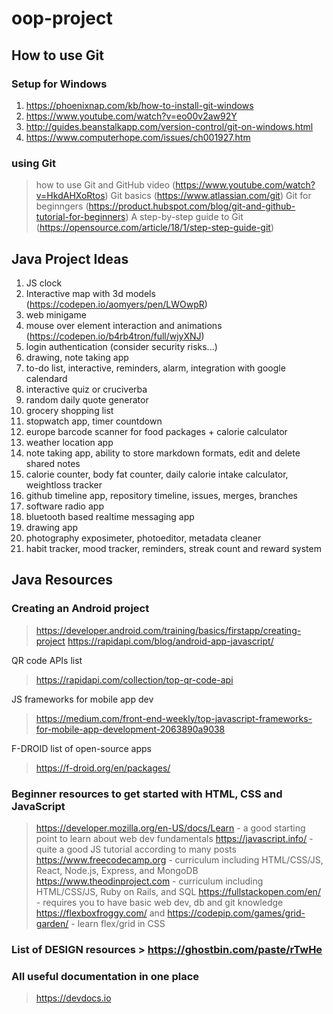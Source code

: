 # oop-project

## How to use Git

### Setup for Windows
1. https://phoenixnap.com/kb/how-to-install-git-windows
2. https://www.youtube.com/watch?v=eo00v2aw92Y
3. http://guides.beanstalkapp.com/version-control/git-on-windows.html
4. https://www.computerhope.com/issues/ch001927.htm

### using Git
> how to use Git and GitHub video (https://www.youtube.com/watch?v=HkdAHXoRtos)
> Git basics (https://www.atlassian.com/git)
> Git for beginngers (https://product.hubspot.com/blog/git-and-github-tutorial-for-beginners)
> A step-by-step guide to Git (https://opensource.com/article/18/1/step-step-guide-git)


## Java Project Ideas

1. JS clock
2. Interactive map with 3d models (https://codepen.io/aomyers/pen/LWOwpR)
3. web minigame
4. mouse over element interaction and animations (https://codepen.io/b4rb4tron/full/wjyXNJ)
5. login authentication (consider security risks...)
6. drawing, note taking app
7. to-do list, interactive, reminders, alarm, integration with google calendard
8. interactive quiz or cruciverba
9. random daily quote generator
10. grocery shopping list
11. stopwatch app, timer countdown 
12. europe barcode scanner for food packages + calorie calculator
13. weather location app
14. note taking app, ability to store markdown formats, edit and delete shared notes
15. calorie counter, body fat counter, daily calorie intake calculator, weightloss tracker
16. github timeline app, repository timeline, issues, merges, branches
17. software radio app
18. bluetooth based realtime messaging app
19. drawing app
20. photography exposimeter, photoeditor, metadata cleaner
21. habit tracker, mood tracker, reminders, streak count and reward system


## Java Resources

### Creating an Android project

> https://developer.android.com/training/basics/firstapp/creating-project
> https://rapidapi.com/blog/android-app-javascript/

QR code APIs list
> https://rapidapi.com/collection/top-qr-code-api

JS frameworks for mobile app dev
> https://medium.com/front-end-weekly/top-javascript-frameworks-for-mobile-app-development-2063890a9038

F-DROID list of open-source apps
> https://f-droid.org/en/packages/


### Beginner resources to get started with HTML, CSS and JavaScript
> https://developer.mozilla.org/en-US/docs/Learn - a good starting point to learn about web dev fundamentals
> https://javascript.info/ - quite a good JS tutorial according to many posts
> https://www.freecodecamp.org - curriculum including HTML/CSS/JS, React, Node.js, Express, and MongoDB
> https://www.theodinproject.com - curriculum including HTML/CSS/JS, Ruby on Rails, and SQL
> https://fullstackopen.com/en/ - requires you to have basic web dev, db and git knowledge
> https://flexboxfroggy.com/ and https://codepip.com/games/grid-garden/ - learn flex/grid in CSS
 
### List of DESIGN resources > https://ghostbin.com/paste/rTwHe
 
### All useful documentation in one place
> https://devdocs.io
